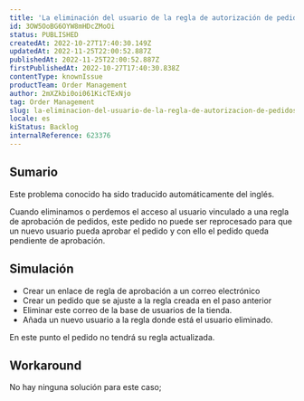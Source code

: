 ```yaml
---
title: 'La eliminación del usuario de la regla de autorización de pedidos bloquea el pedido y no permite el reprocesamiento de la interfaz de usuario'
id: 3OW5OoBG6OYW8mHDcZMoOi
status: PUBLISHED
createdAt: 2022-10-27T17:40:30.149Z
updatedAt: 2022-11-25T22:00:52.887Z
publishedAt: 2022-11-25T22:00:52.887Z
firstPublishedAt: 2022-10-27T17:40:30.838Z
contentType: knownIssue
productTeam: Order Management
author: 2mXZkbi0oi061KicTExNjo
tag: Order Management
slug: la-eliminacion-del-usuario-de-la-regla-de-autorizacion-de-pedidos-bloquea-el-pedido-y-no-permite-el-reprocesamiento-de-la-interfaz-de-usuario
locale: es
kiStatus: Backlog
internalReference: 623376
---
```


## Sumario

<div class="alert alert-info">
  <p>Este problema conocido ha sido traducido automáticamente del inglés.</p>
</div>


Cuando eliminamos o perdemos el acceso al usuario vinculado a una regla de aprobación de pedidos, este pedido no puede ser reprocesado para que un nuevo usuario pueda aprobar el pedido y con ello el pedido queda pendiente de aprobación.



## Simulación



- Crear un enlace de regla de aprobación a un correo electrónico
- Crear un pedido que se ajuste a la regla creada en el paso anterior
- Eliminar este correo de la base de usuarios de la tienda.
- Añada un nuevo usuario a la regla donde está el usuario eliminado.

En este punto el pedido no tendrá su regla actualizada.



## Workaround



No hay ninguna solución para este caso;


